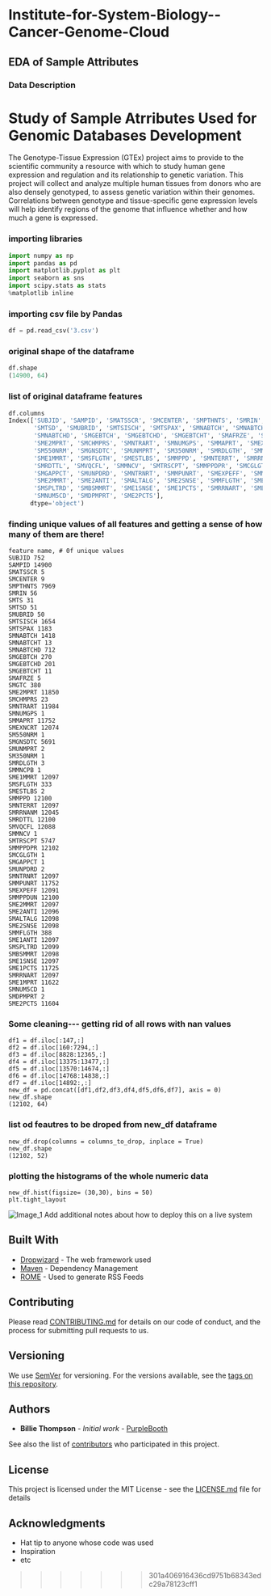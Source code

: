 # Institute-for-System-Biology--Cancer-Genome-Cloud
## EDA of Sample Attributes
### Data Description

# Study of Sample Atrributes Used for Genomic Databases Development

The Genotype-Tissue Expression (GTEx) project aims to provide to the scientific community a resource with which to study human gene expression and regulation and its relationship to genetic variation. This project will collect and analyze multiple human tissues from donors who are also densely genotyped, to assess genetic variation within their genomes.
Correlations between genotype and tissue-specific gene expression levels will help identify regions of the genome that influence whether and how much a gene is expressed.

### importing libraries

```python
import numpy as np
import pandas as pd
import matplotlib.pyplot as plt
import seaborn as sns
import scipy.stats as stats
%matplotlib inline
```

### importing csv file by Pandas

```python
df = pd.read_csv('3.csv')
```

### original shape of the dataframe
```python
df.shape
(14900, 64)
```
### list of original dataframe features
```python
df.columns
Index(['SUBJID', 'SAMPID', 'SMATSSCR', 'SMCENTER', 'SMPTHNTS', 'SMRIN', 'SMTS',
       'SMTSD', 'SMUBRID', 'SMTSISCH', 'SMTSPAX', 'SMNABTCH', 'SMNABTCHT',
       'SMNABTCHD', 'SMGEBTCH', 'SMGEBTCHD', 'SMGEBTCHT', 'SMAFRZE', 'SMGTC',
       'SME2MPRT', 'SMCHMPRS', 'SMNTRART', 'SMNUMGPS', 'SMMAPRT', 'SMEXNCRT',
       'SM550NRM', 'SMGNSDTC', 'SMUNMPRT', 'SM350NRM', 'SMRDLGTH', 'SMMNCPB',
       'SME1MMRT', 'SMSFLGTH', 'SMESTLBS', 'SMMPPD', 'SMNTERRT', 'SMRRNANM',
       'SMRDTTL', 'SMVQCFL', 'SMMNCV', 'SMTRSCPT', 'SMMPPDPR', 'SMCGLGTH',
       'SMGAPPCT', 'SMUNPDRD', 'SMNTRNRT', 'SMMPUNRT', 'SMEXPEFF', 'SMMPPDUN',
       'SME2MMRT', 'SME2ANTI', 'SMALTALG', 'SME2SNSE', 'SMMFLGTH', 'SME1ANTI',
       'SMSPLTRD', 'SMBSMMRT', 'SME1SNSE', 'SME1PCTS', 'SMRRNART', 'SME1MPRT',
       'SMNUM5CD', 'SMDPMPRT', 'SME2PCTS'],
      dtype='object')
```
### finding unique values of all features and getting a sense of how many of them are there!
```
feature name, # 0f unique values
SUBJID 752
SAMPID 14900
SMATSSCR 5
SMCENTER 9
SMPTHNTS 7969
SMRIN 56
SMTS 31
SMTSD 51
SMUBRID 50
SMTSISCH 1654
SMTSPAX 1183
SMNABTCH 1418
SMNABTCHT 13
SMNABTCHD 712
SMGEBTCH 270
SMGEBTCHD 201
SMGEBTCHT 11
SMAFRZE 5
SMGTC 380
SME2MPRT 11850
SMCHMPRS 23
SMNTRART 11984
SMNUMGPS 1
SMMAPRT 11752
SMEXNCRT 12074
SM550NRM 1
SMGNSDTC 5691
SMUNMPRT 2
SM350NRM 1
SMRDLGTH 3
SMMNCPB 1
SME1MMRT 12097
SMSFLGTH 333
SMESTLBS 2
SMMPPD 12100
SMNTERRT 12097
SMRRNANM 12045
SMRDTTL 12100
SMVQCFL 12088
SMMNCV 1
SMTRSCPT 5747
SMMPPDPR 12102
SMCGLGTH 1
SMGAPPCT 1
SMUNPDRD 2
SMNTRNRT 12097
SMMPUNRT 11752
SMEXPEFF 12091
SMMPPDUN 12100
SME2MMRT 12097
SME2ANTI 12096
SMALTALG 12098
SME2SNSE 12098
SMMFLGTH 388
SME1ANTI 12097
SMSPLTRD 12099
SMBSMMRT 12098
SME1SNSE 12097
SME1PCTS 11725
SMRRNART 12097
SME1MPRT 11622
SMNUM5CD 1
SMDPMPRT 2
SME2PCTS 11604
```
### Some cleaning--- getting rid of all rows with nan values
```
df1 = df.iloc[:147,:]
df2 = df.iloc[160:7294,:]
df3 = df.iloc[8828:12365,:]
df4 = df.iloc[13375:13477,:]
df5 = df.iloc[13570:14674,:]
df6 = df.iloc[14768:14838,:]
df7 = df.iloc[14892:,:]
new_df = pd.concat([df1,df2,df3,df4,df5,df6,df7], axis = 0)
new_df.shape
(12102, 64)
```
### list od feautres to be droped from new_df dataframe
``` columns_to_drop = ['SMMNCPB','SMNUM5CD', 'SMGAPPCT', 'SMCGLGTH', 'SMMNCV','SMCENTER','SMTSPAX','SMGTC','SMNUMGPS','SM550NRM', 'SM350NRM', 'SMPTHNTS']
new_df.drop(columns = columns_to_drop, inplace = True)
new_df.shape
(12102, 52)
```
### plotting the histograms of the whole numeric data
```
new_df.hist(figsize= (30,30), bins = 50)
plt.tight_layout
```
![Image_1](/img/13.png)
Add additional notes about how to deploy this on a live system

## Built With

* [Dropwizard](http://www.dropwizard.io/1.0.2/docs/) - The web framework used
* [Maven](https://maven.apache.org/) - Dependency Management
* [ROME](https://rometools.github.io/rome/) - Used to generate RSS Feeds

## Contributing

Please read [CONTRIBUTING.md](https://gist.github.com/PurpleBooth/b24679402957c63ec426) for details on our code of conduct, and the process for submitting pull requests to us.

## Versioning

We use [SemVer](http://semver.org/) for versioning. For the versions available, see the [tags on this repository](https://github.com/your/project/tags). 

## Authors

* **Billie Thompson** - *Initial work* - [PurpleBooth](https://github.com/PurpleBooth)

See also the list of [contributors](https://github.com/your/project/contributors) who participated in this project.

## License

This project is licensed under the MIT License - see the [LICENSE.md](LICENSE.md) file for details

## Acknowledgments

* Hat tip to anyone whose code was used
* Inspiration
* etc



>>>>>>> 301a406916436cd9751b68343edc29a78123cff1
